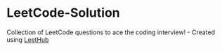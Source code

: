 # LeetCode-Solution
Collection of LeetCode questions to ace the coding interview! - Created using [LeetHub](https://github.com/QasimWani/LeetHub)
